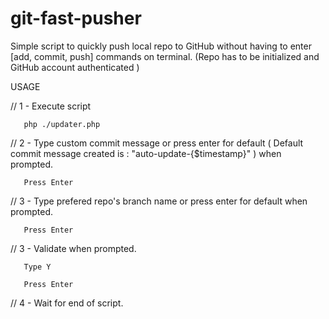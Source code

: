 # git-fast-pusher
Simple script to quickly push local repo to GitHub without having to enter [add, commit, push] commands on terminal. (Repo has to be initialized and GitHub account authenticated )

USAGE

// 1 - Execute script

       php ./updater.php

// 2 - Type custom commit message or press enter for default ( Default commit message created is : "auto-update-{$timestamp}" ) when prompted.
       
       Press Enter

// 3 - Type prefered repo's branch name or press enter for default when prompted.

       Press Enter

// 3 - Validate when prompted.

       Type Y 
       
       Press Enter

// 4 - Wait for end of script.



